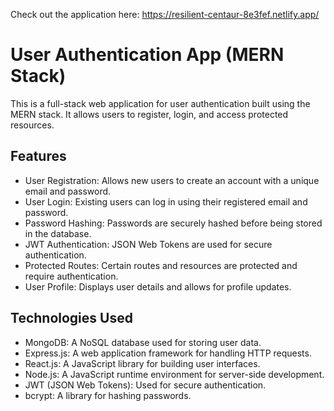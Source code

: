 
Check out the application here: https://resilient-centaur-8e3fef.netlify.app/

# User Authentication App (MERN Stack)

This is a full-stack web application for user authentication built using the MERN stack. It allows users to register, login, and access protected resources.

## Features

- User Registration: Allows new users to create an account with a unique email and password.
- User Login: Existing users can log in using their registered email and password.
- Password Hashing: Passwords are securely hashed before being stored in the database.
- JWT Authentication: JSON Web Tokens are used for secure authentication.
- Protected Routes: Certain routes and resources are protected and require authentication.
- User Profile: Displays user details and allows for profile updates.

## Technologies Used

- MongoDB: A NoSQL database used for storing user data.
- Express.js: A web application framework for handling HTTP requests.
- React.js: A JavaScript library for building user interfaces.
- Node.js: A JavaScript runtime environment for server-side development.
- JWT (JSON Web Tokens): Used for secure authentication.
- bcrypt: A library for hashing passwords.

